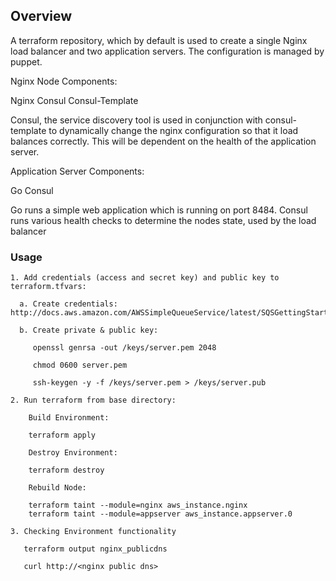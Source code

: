 ## Overview

A terraform repository, which by default is used to create a single Nginx load balancer and two application servers. The configuration is managed by puppet.

Nginx Node Components:

Nginx
Consul
Consul-Template

Consul, the service discovery tool is used in conjunction with consul-template to dynamically change the nginx configuration so that it load balances correctly. This will be dependent on the health of the application server.

Application Server Components:

Go
Consul

Go runs a simple web application which is running on port 8484. Consul runs various health checks to determine the nodes state, used by the load balancer

### Usage

```
1. Add credentials (access and secret key) and public key to terraform.tfvars:

  a. Create credentials: http://docs.aws.amazon.com/AWSSimpleQueueService/latest/SQSGettingStartedGuide/AWSCredentials.html

  b. Create private & public key:

     openssl genrsa -out /keys/server.pem 2048

     chmod 0600 server.pem

     ssh-keygen -y -f /keys/server.pem > /keys/server.pub

2. Run terraform from base directory:

    Build Environment:

    terraform apply

    Destroy Environment:

    terraform destroy

    Rebuild Node:

    terraform taint --module=nginx aws_instance.nginx
    terraform taint --module=appserver aws_instance.appserver.0

3. Checking Environment functionality

   terraform output nginx_publicdns

   curl http://<nginx public dns>

```
